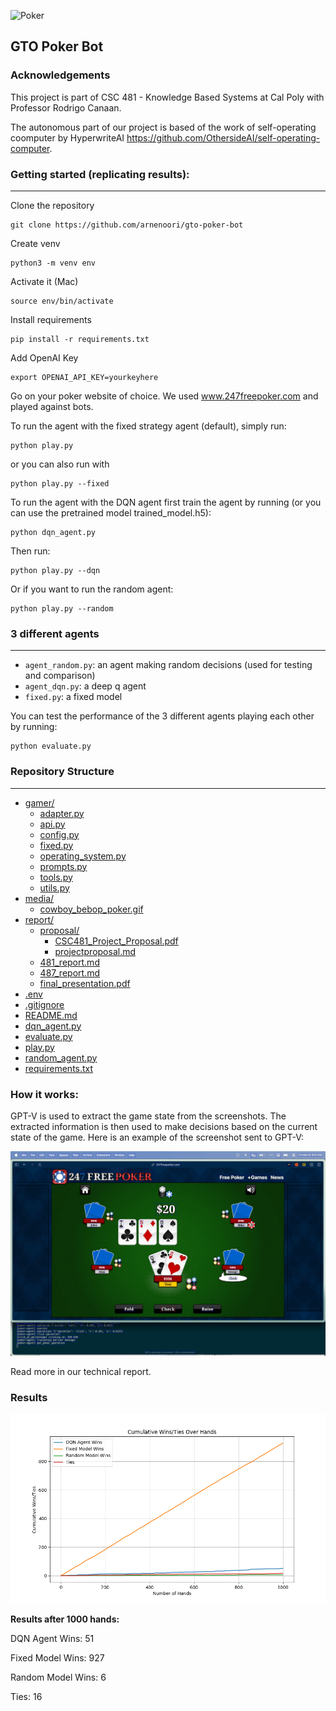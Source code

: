 ![Poker](media/cowboy_bebop_poker.gif)

## GTO Poker Bot

<!-- 
Acknowledges that this is a project in CSC 481 - Knowledge Based Systems at Cal Poly and includes the instructor's name
Gives credit to any external resources the project is based on (libraries, competition frameworks, etc.)
Has clear instructions for how to install any dependencies and how to run the main use cases with various parameters.
For example, if you implemented various agents that play tic-tac-toe on a board of any size versus either a human or another agent , your readme should inform the reader how to play as a human versus any of the agents, on a board of any size.
Either has instructions for how to reproduce the main results in your report, or has links to any tables, graphics and summarizations of the result.
For example, if you validated a heuristic agent and a tree search agent by having them play 10k matches against each other, your readme should also inform the reader how to run that evaluation scenario. If you collected data about a high number of agents, it should also include a table that summarizes the result of each match-up.

-->

### Acknowledgements

This project is part of CSC 481 - Knowledge Based Systems at Cal Poly with Professor Rodrigo Canaan.

The autonomous part of our project is based of the work of self-operating coomputer by HyperwriteAI https://github.com/OthersideAI/self-operating-computer.

### Getting started (replicating results):
------
Clone the repository
```
git clone https://github.com/arnenoori/gto-poker-bot
```

Create venv
```
python3 -m venv env
```
Activate it (Mac)
```
source env/bin/activate
```
Install requirements
```
pip install -r requirements.txt
```
Add OpenAI Key
```
export OPENAI_API_KEY=yourkeyhere
```

Go on your poker website of choice. We used www.247freepoker.com and played against bots.

To run the agent with the fixed strategy agent (default), simply run:
```
python play.py
```

or you can also run with
```
python play.py --fixed
```

To run the agent with the DQN agent first train the agent by running (or you can use the pretrained model trained_model.h5):
```
python dqn_agent.py
```
Then run:
```
python play.py --dqn
```

Or if you want to run the random agent:
```
python play.py --random
```

### 3 different agents
---

-  ``agent_random.py``: an agent making random decisions (used for testing and comparison)
-  ``agent_dqn.py``: a deep q agent
-  ``fixed.py``: a fixed model

You can test the performance of the 3 different agents playing each other by running:
```
python evaluate.py
```

### Repository Structure
---

* [gamer/](./gamer)
  * [adapter.py](./gamer/adapter.py)
  * [api.py](./gamer/api.py)
  * [config.py](./gamer/config.py)
  * [fixed.py](./gamer/fixed.py)
  * [operating_system.py](./gamer/operating_system.py)
  * [prompts.py](./gamer/prompts.py)
  * [tools.py](./gamer/tools.py)
  * [utils.py](./gamer/utils.py)
* [media/](./media)
  * [cowboy_bebop_poker.gif](./media/cowboy_bebop_poker.gif)
* [report/](./report)
  * [proposal/](./report/proposal)
    * [CSC481_Project_Proposal.pdf](./report/proposal/CSC481_Project_Proposal.pdf)
    * [projectproposal.md](./report/proposal/projectproposal.md)
  * [481_report.md](./report/481_report.md)
  * [487_report.md](./report/487_report.md)
  * [final_presentation.pdf](./report/final_presentation.pdf)
* [.env](./.env)
* [.gitignore](./.gitignore)
* [README.md](./README.md)
* [dqn_agent.py](./dqn_agent.py)
* [evaluate.py](./evaluate.py)
* [play.py](./play.py)
* [random_agent.py](./random_agent.py)
* [requirements.txt](./requirements.txt)

### How it works:

GPT-V is used to extract the game state from the screenshots. The extracted information is then used to make decisions based on the current state of the game. Here is an example of the screenshot sent to GPT-V:

![Bot](media/ocr_image_output.png)

Read more in our technical report.

### Results

![Results](media/evaluator.png)

**Results after 1000 hands:**

DQN Agent Wins: 51

Fixed Model Wins: 927

Random Model Wins: 6

Ties: 16